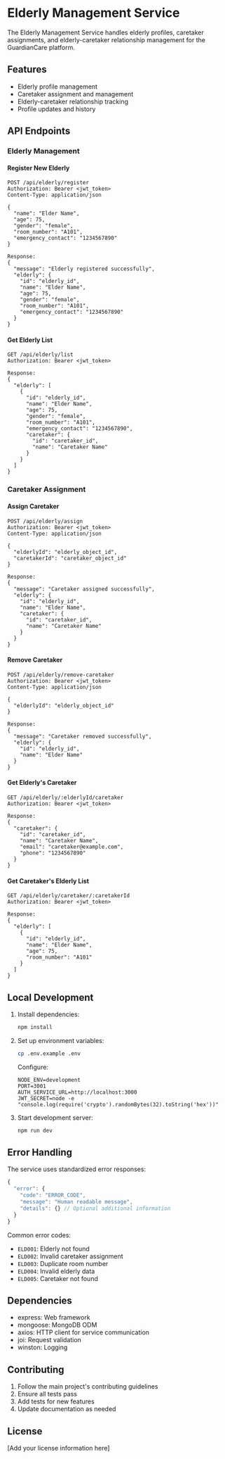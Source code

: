 # Elderly Management Service

The Elderly Management Service handles elderly profiles, caretaker assignments, and elderly-caretaker relationship management for the GuardianCare platform.

## Features

- Elderly profile management
- Caretaker assignment and management
- Elderly-caretaker relationship tracking
- Profile updates and history

## API Endpoints

### Elderly Management

#### Register New Elderly
```http
POST /api/elderly/register
Authorization: Bearer <jwt_token>
Content-Type: application/json

{
  "name": "Elder Name",
  "age": 75,
  "gender": "female",
  "room_number": "A101",
  "emergency_contact": "1234567890"
}

Response:
{
  "message": "Elderly registered successfully",
  "elderly": {
    "id": "elderly_id",
    "name": "Elder Name",
    "age": 75,
    "gender": "female",
    "room_number": "A101",
    "emergency_contact": "1234567890"
  }
}
```

#### Get Elderly List
```http
GET /api/elderly/list
Authorization: Bearer <jwt_token>

Response:
{
  "elderly": [
    {
      "id": "elderly_id",
      "name": "Elder Name",
      "age": 75,
      "gender": "female",
      "room_number": "A101",
      "emergency_contact": "1234567890",
      "caretaker": {
        "id": "caretaker_id",
        "name": "Caretaker Name"
      }
    }
  ]
}
```

### Caretaker Assignment

#### Assign Caretaker
```http
POST /api/elderly/assign
Authorization: Bearer <jwt_token>
Content-Type: application/json

{
  "elderlyId": "elderly_object_id",
  "caretakerId": "caretaker_object_id"
}

Response:
{
  "message": "Caretaker assigned successfully",
  "elderly": {
    "id": "elderly_id",
    "name": "Elder Name",
    "caretaker": {
      "id": "caretaker_id",
      "name": "Caretaker Name"
    }
  }
}
```

#### Remove Caretaker
```http
POST /api/elderly/remove-caretaker
Authorization: Bearer <jwt_token>
Content-Type: application/json

{
  "elderlyId": "elderly_object_id"
}

Response:
{
  "message": "Caretaker removed successfully",
  "elderly": {
    "id": "elderly_id",
    "name": "Elder Name"
  }
}
```

#### Get Elderly's Caretaker
```http
GET /api/elderly/:elderlyId/caretaker
Authorization: Bearer <jwt_token>

Response:
{
  "caretaker": {
    "id": "caretaker_id",
    "name": "Caretaker Name",
    "email": "caretaker@example.com",
    "phone": "1234567890"
  }
}
```

#### Get Caretaker's Elderly List
```http
GET /api/elderly/caretaker/:caretakerId
Authorization: Bearer <jwt_token>

Response:
{
  "elderly": [
    {
      "id": "elderly_id",
      "name": "Elder Name",
      "age": 75,
      "room_number": "A101"
    }
  ]
}
```

## Local Development

1. Install dependencies:
   ```bash
   npm install
   ```

2. Set up environment variables:
   ```bash
   cp .env.example .env
   ```

   Configure:
   ```
   NODE_ENV=development
   PORT=3001
   AUTH_SERVICE_URL=http://localhost:3000
   JWT_SECRET=node -e "console.log(require('crypto').randomBytes(32).toString('hex'))"
   ```

3. Start development server:
   ```bash
   npm run dev
   ```

## Error Handling

The service uses standardized error responses:

```javascript
{
  "error": {
    "code": "ERROR_CODE",
    "message": "Human readable message",
    "details": {} // Optional additional information
  }
}
```

Common error codes:
- `ELD001`: Elderly not found
- `ELD002`: Invalid caretaker assignment
- `ELD003`: Duplicate room number
- `ELD004`: Invalid elderly data
- `ELD005`: Caretaker not found

## Dependencies

- express: Web framework
- mongoose: MongoDB ODM
- axios: HTTP client for service communication
- joi: Request validation
- winston: Logging

## Contributing

1. Follow the main project's contributing guidelines
2. Ensure all tests pass
3. Add tests for new features
4. Update documentation as needed

## License

[Add your license information here]
